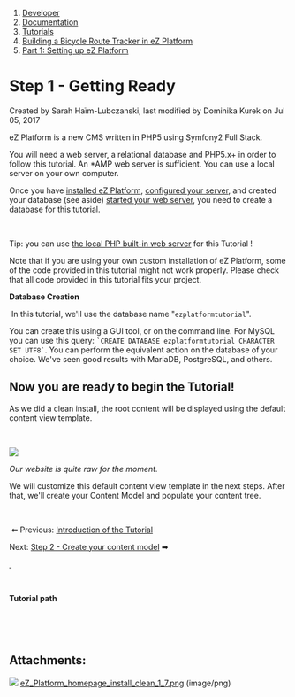 1.  [Developer](index.html)
2.  [Documentation](Documentation_31429504.html)
3.  [Tutorials](Tutorials_31429522.html)
4.  [Building a Bicycle Route Tracker in eZ Platform](Building-a-Bicycle-Route-Tracker-in-eZ-Platform_31431606.html)
5.  [Part 1: Setting up eZ Platform](31431610.html)

# Step 1 - Getting Ready 

Created by Sarah Haïm-Lubczanski, last modified by Dominika Kurek on Jul 05, 2017

eZ Platform is a new CMS written in PHP5 using Symfony2 Full Stack.

You will need a web server, a relational database and PHP5.x+ in order to follow this tutorial. An \*AMP web server is sufficient. You can use a local server on your own computer.

Once you have [installed eZ Platform](https://doc.ez.no/x/opPfAQ), [configured your server](https://doc.ez.no/pages/viewpage.action?pageId=31429536), and created your database (see aside) [started your web server](https://doc.ez.no/display/DEVELOPER/Web+Server), you need to create a database for this tutorial.

 

Tip: you can use [the local PHP built-in web server]() for this Tutorial !

Note that if you are using your own custom installation of eZ Platform, some of the code provided in this tutorial might not work properly. Please check that all code provided in this tutorial fits your project.

**Database Creation**

 In this tutorial, we'll use the database name "`ezplatformtutorial`".

You can create this using a GUI tool, or on the command line. For MySQL you can use this query: `` `CREATE DATABASE ezplatformtutorial CHARACTER SET UTF8` ``. You can perform the equivalent action on the database of your choice. We've seen good results with MariaDB, PostgreSQL, and others.

## **Now you are ready to begin the Tutorial!**

As we did a clean install, the root content will be displayed using the default content view template.

 

![](attachments/31431834/32869383.png?effects=border-simple,blur-border)

*Our website is quite raw for the moment.*

We will customize this default content view template in the next steps. After that, we'll create your Content Model and populate your content tree.

 

 ⬅ Previous: [Introduction of the Tutorial](Building-a-Bicycle-Route-Tracker-in-eZ-Platform_31431606.html)

Next: [Step 2 - Create your content model](Step-2---Create-your-content-model_31431844.html) ➡

[ ](Building-a-Bicycle-Route-Tracker-in-eZ-Platform_31431606.html)

 

**Tutorial path**

 

 

## Attachments:

![](images/icons/bullet_blue.gif) [eZ\_Platform\_homepage\_install\_clean\_1\_7.png](attachments/31431834/32869383.png) (image/png)






